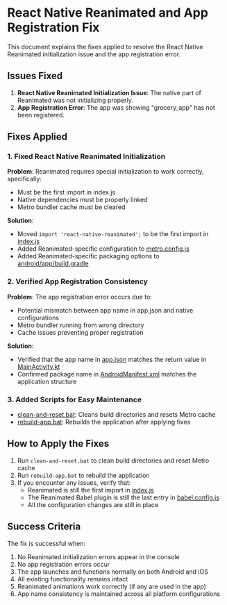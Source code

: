 # React Native Reanimated and App Registration Fix

This document explains the fixes applied to resolve the React Native Reanimated initialization issue and the app registration error.

## Issues Fixed

1. **React Native Reanimated Initialization Issue**: The native part of Reanimated was not initializing properly.
2. **App Registration Error**: The app was showing "grocery_app" has not been registered.

## Fixes Applied

### 1. Fixed React Native Reanimated Initialization

**Problem**: Reanimated requires special initialization to work correctly, specifically:
- Must be the first import in index.js
- Native dependencies must be properly linked
- Metro bundler cache must be cleared

**Solution**: 
- Moved `import 'react-native-reanimated';` to be the first import in [index.js](file:///C:/Users/prabh/Qoder/Goat_Grocery/client/index.js)
- Added Reanimated-specific configuration to [metro.config.js](file:///C:/Users/prabh/Qoder/Goat_Grocery/client/metro.config.js)
- Added Reanimated-specific packaging options to [android/app/build.gradle](file:///C:/Users/prabh/Qoder/Goat_Grocery/client/android/app/build.gradle)

### 2. Verified App Registration Consistency

**Problem**: The app registration error occurs due to:
- Potential mismatch between app name in app.json and native configurations
- Metro bundler running from wrong directory
- Cache issues preventing proper registration

**Solution**:
- Verified that the app name in [app.json](file:///C:/Users/prabh/Qoder/Goat_Grocery/client/app.json) matches the return value in [MainActivity.kt](file:///C:/Users/prabh/Qoder/Goat_Grocery/client/android/app/src/main/java/com/grocery_app/MainActivity.kt)
- Confirmed package name in [AndroidManifest.xml](file:///C:/Users/prabh/Qoder/Goat_Grocery/client/android/app/src/main/AndroidManifest.xml) matches the application structure

### 3. Added Scripts for Easy Maintenance

- [clean-and-reset.bat](file:///C:/Users/prabh/Qoder/Goat_Grocery/client/clean-and-reset.bat): Cleans build directories and resets Metro cache
- [rebuild-app.bat](file:///C:/Users/prabh/Qoder/Goat_Grocery/client/rebuild-app.bat): Rebuilds the application after applying fixes

## How to Apply the Fixes

1. Run `clean-and-reset.bat` to clean build directories and reset Metro cache
2. Run `rebuild-app.bat` to rebuild the application
3. If you encounter any issues, verify that:
   - Reanimated is still the first import in [index.js](file:///C:/Users/prabh/Qoder/Goat_Grocery/client/index.js)
   - The Reanimated Babel plugin is still the last entry in [babel.config.js](file:///C:/Users/prabh/Qoder/Goat_Grocery/client/babel.config.js)
   - All the configuration changes are still in place

## Success Criteria

The fix is successful when:
1. No Reanimated initialization errors appear in the console
2. No app registration errors occur
3. The app launches and functions normally on both Android and iOS
4. All existing functionality remains intact
5. Reanimated animations work correctly (if any are used in the app)
6. App name consistency is maintained across all platform configurations